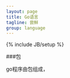 ```yaml
---
layout: page
title: Go语言
tagline: 尝鲜
group: language
---
```

{% include JB/setup %}

###包

go程序由包组成，